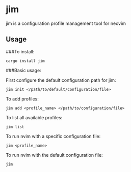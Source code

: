 # jim

jim is a configuration profile management tool for neovim

## Usage

###To install:

```
cargo install jim
```

###Basic usage:

First configure the default configuration path for jim:
```
jim init </path/to/default/configuration/file>
```

To add profiles:
```
jim add <profile_name> </path/to/configuration/file>
```

To list all available profiles:
```
jim list
```

To run nvim with a specific configuration file:
```
jim <profile_name>
```

To run nvim with the default configuration file:
```
jim
```
